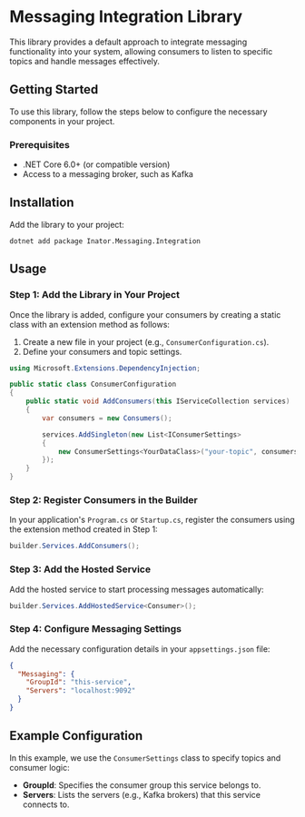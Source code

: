 
# Messaging Integration Library

This library provides a default approach to integrate messaging functionality into your system, allowing consumers to listen to specific topics and handle messages effectively.

## Getting Started

To use this library, follow the steps below to configure the necessary components in your project.

### Prerequisites

-   .NET Core 6.0+ (or compatible version)
-   Access to a messaging broker, such as Kafka

## Installation

Add the library to your project:

`dotnet add package Inator.Messaging.Integration` 

## Usage

### Step 1: Add the Library in Your Project

Once the library is added, configure your consumers by creating a static class with an extension method as follows:

1.  Create a new file in your project (e.g., `ConsumerConfiguration.cs`).
2.  Define your consumers and topic settings.


```csharp 
using Microsoft.Extensions.DependencyInjection;

public static class ConsumerConfiguration
{
    public static void AddConsumers(this IServiceCollection services)
    {
        var consumers = new Consumers();

        services.AddSingleton(new List<IConsumerSettings>
        {
            new ConsumerSettings<YourDataClass>("your-topic", consumers.ConsumeYourDataFunction)
        });
    }
}
``` 

### Step 2: Register Consumers in the Builder

In your application's `Program.cs` or `Startup.cs`, register the consumers using the extension method created in Step 1:

```csharp
builder.Services.AddConsumers();
``` 

### Step 3: Add the Hosted Service

Add the hosted service to start processing messages automatically:

```csharp
builder.Services.AddHostedService<Consumer>();
```

### Step 4: Configure Messaging Settings

Add the necessary configuration details in your `appsettings.json` file:

``` json
{
  "Messaging": {
    "GroupId": "this-service",
    "Servers": "localhost:9092"
  }
}
``` 

## Example Configuration

In this example, we use the `ConsumerSettings` class to specify topics and consumer logic:

-   **GroupId**: Specifies the consumer group this service belongs to.
-   **Servers**: Lists the servers (e.g., Kafka brokers) that this service connects to.
